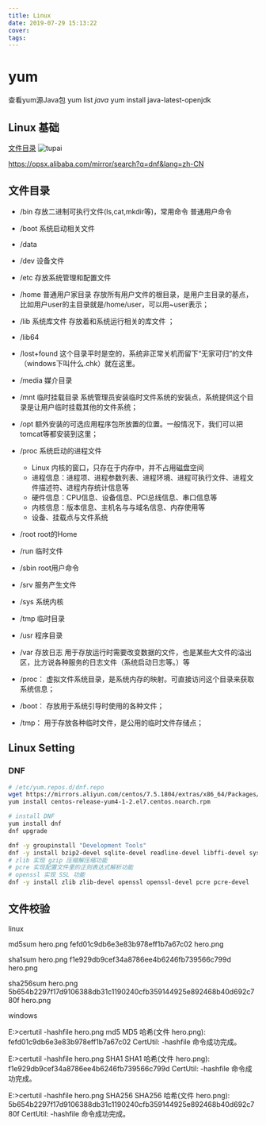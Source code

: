 ```yaml
---
title: Linux
date: 2019-07-29 15:13:22
cover:
tags:
---
```


# yum
查看yum源Java包
yum list *java*
yum install java-latest-openjdk



## Linux 基础

[文件目录](#文件目录)
![tupai](/img/docusaurus.svg)


https://opsx.alibaba.com/mirror/search?q=dnf&lang=zh-CN

## 文件目录
- /bin 存放二进制可执行文件(ls,cat,mkdir等)，常用命令 普通用户命令
- /boot 系统启动相关文件
- /data
- /dev 设备文件
- /etc 存放系统管理和配置文件
- /home 普通用户家目录 存放所有用户文件的根目录，是用户主目录的基点，比如用户user的主目录就是/home/user，可以用~user表示；
- /lib 系统库文件 存放着和系统运行相关的库文件 ；
- /lib64
- /lost+found 这个目录平时是空的，系统非正常关机而留下“无家可归”的文件（windows下叫什么.chk）就在这里。
- /media 媒介目录
- /mnt 临时挂载目录 系统管理员安装临时文件系统的安装点，系统提供这个目录是让用户临时挂载其他的文件系统；
- /opt 额外安装的可选应用程序包所放置的位置。一般情况下，我们可以把tomcat等都安装到这里；
- /proc 系统启动的进程文件
  - Linux 内核的窗口，只存在于内存中，并不占用磁盘空间
  - 进程信息：进程项、进程参数列表、进程环境、进程可执行文件、进程文件描述符、进程内存统计信息等
  - 硬件信息：CPU信息、设备信息、PCI总线信息、串口信息等
  - 内核信息：版本信息、主机名与与域名信息、内存使用等
  - 设备、挂载点与文件系统
- /root root的Home
- /run 临时文件
- /sbin root用户命令
- /srv 服务产生文件
- /sys 系统内核
- /tmp 临时目录
- /usr 程序目录
- /var 存放日志 用于存放运行时需要改变数据的文件，也是某些大文件的溢出区，比方说各种服务的日志文件（系统启动日志等。）等

- /proc： 虚拟文件系统目录，是系统内存的映射。可直接访问这个目录来获取系统信息；
- /boot： 存放用于系统引导时使用的各种文件；
- /tmp： 用于存放各种临时文件，是公用的临时文件存储点；

## Linux Setting

### DNF

```sh
# /etc/yum.repos.d/dnf.repo
wget https://mirrors.aliyun.com/centos/7.5.1804/extras/x86_64/Packages/centos-release-yum4-1-2.el7.centos.noarch.rpm
yum install centos-release-yum4-1-2.el7.centos.noarch.rpm

# install DNF
yum install dnf
dnf upgrade
```

```sh
dnf -y groupinstall "Development Tools"
dnf -y install bzip2-devel sqlite-devel readline-devel libffi-devel systemtap-sdt-devel openssl-static  lzma tk-devel xz-devel  ncurses-devel gdbm-devel  gcc
# zlib 实现 gzip 压缩解压缩功能
# pcre 实现配置文件里的正则表达式解析功能
# openssl 实现 SSL 功能
dnf -y install zlib zlib-devel openssl openssl-devel pcre pcre-devel
```

## 文件校验
linux

md5sum hero.png 
fefd01c9db6e3e83b978eff1b7a67c02  hero.png
 

sha1sum hero.png 
f1e929db9cef34a8786ee4b6246fb739566c799d  hero.png
 

sha256sum hero.png 
5b654b2297f17d9106388db31c1190240cfb359144925e892468b40d692c780f  hero.png
 

 

windows

E:\>certutil -hashfile hero.png md5
MD5 哈希(文件 hero.png):
fefd01c9db6e3e83b978eff1b7a67c02
CertUtil: -hashfile 命令成功完成。
 

E:\>certutil -hashfile hero.png SHA1
SHA1 哈希(文件 hero.png):
f1e929db9cef34a8786ee4b6246fb739566c799d
CertUtil: -hashfile 命令成功完成。
 

E:\>certutil -hashfile hero.png SHA256
SHA256 哈希(文件 hero.png):
5b654b2297f17d9106388db31c1190240cfb359144925e892468b40d692c780f
CertUtil: -hashfile 命令成功完成。
